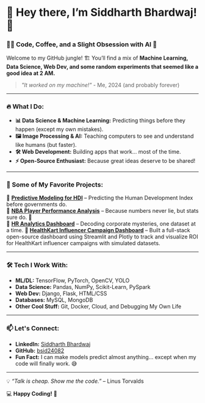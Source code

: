 # 👋 Hey there, I’m Siddharth Bhardwaj! 🚀  

### 🧑‍💻 Code, Coffee, and a Slight Obsession with AI 🤖  

Welcome to my GitHub jungle! 🏗️ You’ll find a mix of **Machine Learning, Data Science, Web Dev, and some random experiments that seemed like a good idea at 2 AM.**    

> *"It worked on my machine!"* - Me, 2024 (and probably forever)  

---

### 🔥 What I Do:
- **📊 Data Science & Machine Learning:** Predicting things before they happen (except my own mistakes).  
- **🖼️ Image Processing & AI:** Teaching computers to see and understand like humans (but faster).  
- **🛠️ Web Development:** Building apps that work... most of the time.  
- **⚡ Open-Source Enthusiast:** Because great ideas deserve to be shared!  

---

### 📌 Some of My Favorite Projects:
🔹 **[Predictive Modeling for HDI](https://github.com/bsid24082/Predictive-Modeling-for-Human-Development-Index-HDI-of-Indian-States-and-Union-Territories)** – Predicting the Human Development Index before governments do.  
🔹 **[NBA Player Performance Analysis](https://github.com/bsid24082/NBA-Player-Performance-Analysis)** – Because numbers never lie, but stats sure do. 🏀  
🔹 **[HR Analytics Dashboard](https://github.com/bsid24082/HR_Analytics-Dashboard)** – Decoding corporate mysteries, one dataset at a time. 
🔹 **[HealthKart Influencer Campaign Dashboard]([https://github.com/bsid24082/HR_Analytics-Dashboard](https://github.com/bsid24082/HealthKart-Influencer-Campaign-Dashboard))** – Built a full-stack open-source dashboard using Streamlit and Plotly to track and visualize ROI for HealthKart influencer campaigns with simulated datasets. 

---

### 🛠️ Tech I Work With:
- **ML/DL:** TensorFlow, PyTorch, OpenCV, YOLO  
- **Data Science:** Pandas, NumPy, Scikit-Learn, PySpark  
- **Web Dev:** Django, Flask, HTML/CSS  
- **Databases:** MySQL, MongoDB  
- **Other Cool Stuff:** Git, Docker, Cloud, and Debugging My Own Life  

---

### 📫 Let's Connect:
- **LinkedIn:** [Siddharth Bhardwaj](https://www.linkedin.com/in/siddharth-r-bhardwaj-328594251)  
- **GitHub:** [bsid24082](https://github.com/bsid24082)  
- **Fun Fact:** I can make models predict almost anything… except when my code will finally work. 😅  

---

💡 *“Talk is cheap. Show me the code.”* – Linus Torvalds  

💻 **Happy Coding!** 🚀  
